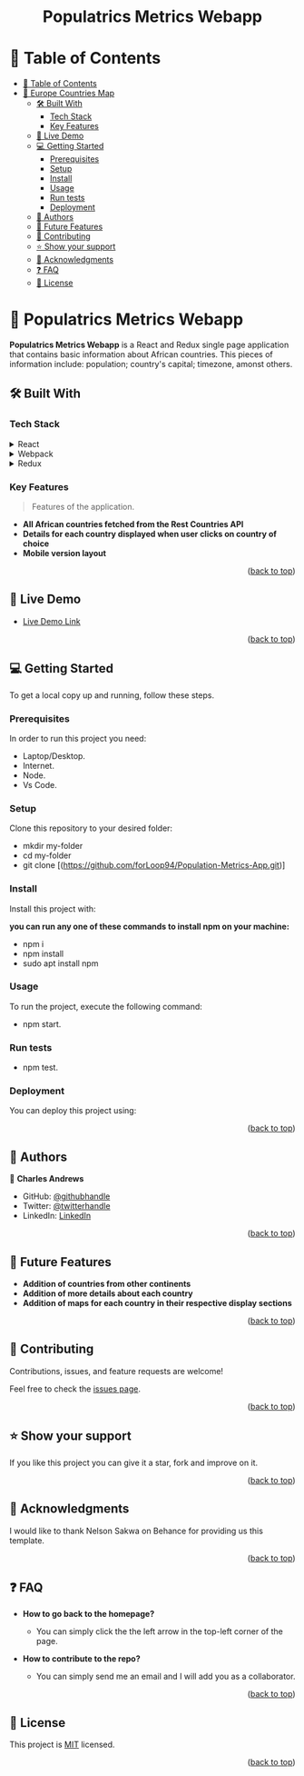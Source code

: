 <a name="readme-top"></a>

<div align="center">
  <h1><b>Populatrics Metrics Webapp</b></h1>
</div>

<!-- TABLE OF CONTENTS -->

# 📗 Table of Contents

- [📗 Table of Contents](#-table-of-contents)
- [📖 Europe Countries Map ](#-europe-countries-map-)
  - [🛠 Built With ](#-built-with-)
    - [Tech Stack ](#tech-stack-)
    - [Key Features ](#key-features-)
  - [🚀 Live Demo ](#-live-demo-)
  - [💻 Getting Started ](#-getting-started-)
    - [Prerequisites](#prerequisites)
    - [Setup](#setup)
    - [Install](#install)
    - [Usage](#usage)
    - [Run tests](#run-tests)
    - [Deployment](#deployment)
  - [👥 Authors ](#-authors-)
  - [🔭 Future Features ](#-future-features-)
  - [🤝 Contributing ](#-contributing-)
  - [⭐️ Show your support ](#️-show-your-support-)
  - [🙏 Acknowledgments ](#-acknowledgments-)
  - [❓ FAQ ](#-faq-)
  - [📝 License ](#-license-)

<!-- PROJECT DESCRIPTION -->

# 📖 Populatrics Metrics Webapp <a name="about-project"></a>


**Populatrics Metrics Webapp** is a React and Redux single page application that contains basic information about African countries. This pieces of information include: population; country's capital; timezone, amonst others.

## 🛠 Built With <a name="built-with"></a>

### Tech Stack <a name="tech-stack"></a>

<details>
  <summary>React</summary>
  <ul>
    <li><a href="https://reactjs.org/"></a></li>
  </ul>
</details>

<details>
  <summary>Webpack</summary>
  <ul>
    <li>N/A</li>
  </ul>
</details>

<details>
<summary>Redux</summary>
  <ul>
    <li>N/A</li>
  </ul>
</details>

<!-- Features -->

### Key Features <a name="key-features"></a>

> Features of the application.

- **All African countries fetched from the Rest Countries API**
- **Details for each country displayed when user clicks on country of choice**
- **Mobile version layout**

<p align="right">(<a href="#readme-top">back to top</a>)</p>

## 🚀 Live Demo <a name="live-demo"></a>

- [Live Demo Link](https://metrics-webapp-6mnb.onrender.com/)

<p align="right">(<a href="#readme-top">back to top</a>)</p>

## 💻 Getting Started <a name="getting-started"></a>

To get a local copy up and running, follow these steps.

### Prerequisites

In order to run this project you need:
 - Laptop/Desktop.
 - Internet.
 - Node.
 - Vs Code.
### Setup

Clone this repository to your desired folder:
 - mkdir my-folder
 - cd my-folder
 - git clone [(https://github.com/forLoop94/Population-Metrics-App.git)]


### Install

Install this project with:

**you can run any one of these commands to install npm on your machine:**

- npm i
- npm install
- sudo apt install npm

### Usage

To run the project, execute the following command:

- npm start.

### Run tests

- npm test.

### Deployment

You can deploy this project using:


<p align="right">(<a href="#readme-top">back to top</a>)</p>

## 👥 Authors <a name="authors"></a>

👤 **Charles Andrews**

- GitHub: [@githubhandle](https://github.com/forLoop94)
- Twitter: [@twitterhandle](https://twitter.com/_AndrewsCharles)
- LinkedIn: [LinkedIn](https://linkedin.com/in/andrewscharles94)

<p align="right">(<a href="#readme-top">back to top</a>)</p>


## 🔭 Future Features <a name="future-features"></a>

- **Addition of countries from other continents**
- **Addition of more details about each country**
- **Addition of maps for each country in their respective display sections**

<p align="right">(<a href="#readme-top">back to top</a>)</p>

## 🤝 Contributing <a name="contributing"></a>

Contributions, issues, and feature requests are welcome!

Feel free to check the [issues page](../../issues/).

<p align="right">(<a href="#readme-top">back to top</a>)</p>


## ⭐️ Show your support <a name="support"></a>


If you like this project you can give it a star, fork and improve on it.

<p align="right">(<a href="#readme-top">back to top</a>)</p>


## 🙏 Acknowledgments <a name="acknowledgements"></a>

I would like to thank Nelson Sakwa on Behance for providing us this template.

<p align="right">(<a href="#readme-top">back to top</a>)</p>

## ❓ FAQ <a name="faq"></a>

- **How to go back to the homepage?**

  - You can simply click the the left arrow in the top-left corner of the page.

- **How to contribute to the repo?**

  - You can simply send me an email and I will add you as a collaborator.

<p align="right">(<a href="#readme-top">back to top</a>)</p>


## 📝 License <a name="license"></a>

This project is [MIT](./LICENSE) licensed.

<p align="right">(<a href="#readme-top">back to top</a>)</p>
